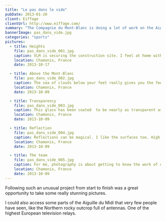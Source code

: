 ```yaml
---
title: "Le pas dans le vide"
pubDate: 2013-01-20
client: Eiffage
clientUrl: http://www.eiffage.com/
summary: "The Compagnie du Mont-Blanc is doing a lot of work on the Aiguille du Midi in Chamonix. Eiffage asked me to follow the construction of a glass cube allowing visitors to experience heights."
bannerImage: pas_dans_vide.jpg
categories: "sports"
pictures:
  - title: Heights
    file: pas_dans_vide_001.jpg
    caption: VLM is securing the construction site. I feel at home with those guys. They are in love with heights and not afraid of them at all.
    location: Chamonix, France
    date: 2013-10-17

  - title: Above the Mont-Blanc
    file: pas_dans_vide_002.jpg
    caption: The sea of clouds below your feet really gives you the feeling you are flying. Using a fish-eye lens accentuates the feeling.
    location: Chamonix, France
    date: 2013-10-09

  - title: Transparency
    file: pas_dans_vide_003.jpg
    caption: This glass has been coated  to be nearly as transparent as my camera lens. I must say I am impressed by the near invisibility of the cube.
    location: Chamonix, France
    date: 2013-10-09

  - title: Reflection
    file: pas_dans_vide_004.jpg
    caption: Reflections can be magical. I like the surfaces too. High precision technologies are at work here.
    location: Chamonix, France
    date: 2013-10-09

  - title: The team
    file: pas_dans_vide_005.jpg
    caption: For me, photography is about getting to know the work of others and respect it as much as they often respect mine. This group picture is my way to thank those guys.
    location: Chamonix, France
    date: 2013-10-09
---
```


Following such an unusual project from start to finish was a great opportunity to take some really stunning pictures.

I could also access some parts of the Aiguille du Midi that very few people have seen, like the Northern rocky outcrop full of antennas. One of the highest European television relays.
